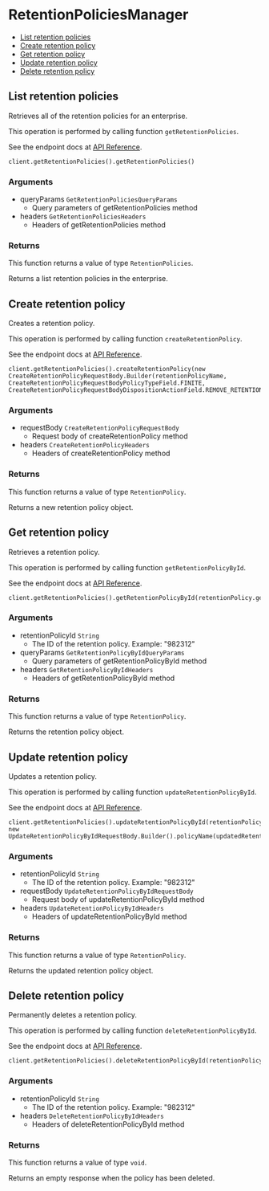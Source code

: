 # RetentionPoliciesManager


- [List retention policies](#list-retention-policies)
- [Create retention policy](#create-retention-policy)
- [Get retention policy](#get-retention-policy)
- [Update retention policy](#update-retention-policy)
- [Delete retention policy](#delete-retention-policy)

## List retention policies

Retrieves all of the retention policies for an enterprise.

This operation is performed by calling function `getRetentionPolicies`.

See the endpoint docs at
[API Reference](https://developer.box.com/reference/get-retention-policies/).

<!-- sample get_retention_policies -->
```
client.getRetentionPolicies().getRetentionPolicies()
```

### Arguments

- queryParams `GetRetentionPoliciesQueryParams`
  - Query parameters of getRetentionPolicies method
- headers `GetRetentionPoliciesHeaders`
  - Headers of getRetentionPolicies method


### Returns

This function returns a value of type `RetentionPolicies`.

Returns a list retention policies in the enterprise.


## Create retention policy

Creates a retention policy.

This operation is performed by calling function `createRetentionPolicy`.

See the endpoint docs at
[API Reference](https://developer.box.com/reference/post-retention-policies/).

<!-- sample post_retention_policies -->
```
client.getRetentionPolicies().createRetentionPolicy(new CreateRetentionPolicyRequestBody.Builder(retentionPolicyName, CreateRetentionPolicyRequestBodyPolicyTypeField.FINITE, CreateRetentionPolicyRequestBodyDispositionActionField.REMOVE_RETENTION).description(retentionDescription).retentionLength("1").retentionType(CreateRetentionPolicyRequestBodyRetentionTypeField.MODIFIABLE).canOwnerExtendRetention(true).areOwnersNotified(true).build())
```

### Arguments

- requestBody `CreateRetentionPolicyRequestBody`
  - Request body of createRetentionPolicy method
- headers `CreateRetentionPolicyHeaders`
  - Headers of createRetentionPolicy method


### Returns

This function returns a value of type `RetentionPolicy`.

Returns a new retention policy object.


## Get retention policy

Retrieves a retention policy.

This operation is performed by calling function `getRetentionPolicyById`.

See the endpoint docs at
[API Reference](https://developer.box.com/reference/get-retention-policies-id/).

<!-- sample get_retention_policies_id -->
```
client.getRetentionPolicies().getRetentionPolicyById(retentionPolicy.getId())
```

### Arguments

- retentionPolicyId `String`
  - The ID of the retention policy. Example: "982312"
- queryParams `GetRetentionPolicyByIdQueryParams`
  - Query parameters of getRetentionPolicyById method
- headers `GetRetentionPolicyByIdHeaders`
  - Headers of getRetentionPolicyById method


### Returns

This function returns a value of type `RetentionPolicy`.

Returns the retention policy object.


## Update retention policy

Updates a retention policy.

This operation is performed by calling function `updateRetentionPolicyById`.

See the endpoint docs at
[API Reference](https://developer.box.com/reference/put-retention-policies-id/).

<!-- sample put_retention_policies_id -->
```
client.getRetentionPolicies().updateRetentionPolicyById(retentionPolicy.getId(), new UpdateRetentionPolicyByIdRequestBody.Builder().policyName(updatedRetentionPolicyName).build())
```

### Arguments

- retentionPolicyId `String`
  - The ID of the retention policy. Example: "982312"
- requestBody `UpdateRetentionPolicyByIdRequestBody`
  - Request body of updateRetentionPolicyById method
- headers `UpdateRetentionPolicyByIdHeaders`
  - Headers of updateRetentionPolicyById method


### Returns

This function returns a value of type `RetentionPolicy`.

Returns the updated retention policy object.


## Delete retention policy

Permanently deletes a retention policy.

This operation is performed by calling function `deleteRetentionPolicyById`.

See the endpoint docs at
[API Reference](https://developer.box.com/reference/delete-retention-policies-id/).

<!-- sample delete_retention_policies_id -->
```
client.getRetentionPolicies().deleteRetentionPolicyById(retentionPolicy.getId())
```

### Arguments

- retentionPolicyId `String`
  - The ID of the retention policy. Example: "982312"
- headers `DeleteRetentionPolicyByIdHeaders`
  - Headers of deleteRetentionPolicyById method


### Returns

This function returns a value of type `void`.

Returns an empty response when the policy has been deleted.



